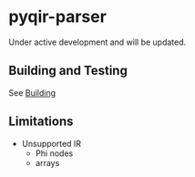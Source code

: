 # pyqir-parser

Under active development and will be updated.

## Building and Testing

See [Building](https://qir-alliance.github.io/pyqir/development-guide/building.html)

## Limitations

- Unsupported IR
  - Phi nodes
  - arrays
